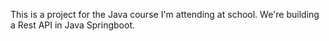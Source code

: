 This is a project for the Java course I'm attending at school. We're building a Rest API in Java Springboot.
